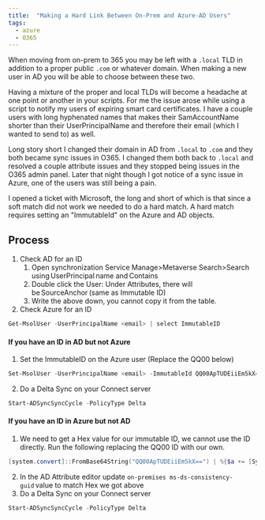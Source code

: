 ```yaml
---
title:  "Making a Hard Link Between On-Prem and Azure-AD Users"
tags:
  - azure
  - O365
---
```

When moving from on-prem to 365 you may be left with a `.local` TLD in addition to a proper public `.com` or whatever domain. When making a new user in AD you will be able to choose between these two. 

Having a mixture of the proper and local TLDs will become a headache at one point or another in your scripts. For me the issue arose while using a script to notify my users of expiring smart card certificates. I have a couple users with long hyphenated names that makes their SamAccountName shorter than their UserPrincipalName and therefore their email (which I wanted to send to) as well.

Long story short I changed their domain in AD from `.local` to `.com` and they both became sync issues in O365. I changed them both back to `.local` and resolved a couple attribute issues and they stopped being issues in the O365 admin panel. Later that night though I got notice of a sync issue in Azure, one of the users was still being a pain.

I opened a ticket with Microsoft, the long and short of which is that since a soft match did not work we needed to do a hard match. A hard match requires setting an "ImmutableId" on the Azure and AD objects. 

## Process
1. Check AD for an ID
    1. Open synchronization Service Manage>Metaverse Search>Search using UserPrincipal name and Contains
    2. Double click the User: Under Attributes, there will be SourceAnchor (same as Immutable ID)
    3. Write the above down, you cannot copy it from the table.
2. Check Azure for an ID
```powershell
Get-MsolUser -UserPrincipalName <email> | select ImmutableID
```

#### If you have an ID in AD but not Azure
1. Set the ImmutableID on the Azure user (Replace the QQ00 below)
```powershell
Set-MsolUser -UserPrincipalName <email> -ImmutableId QQ00ApTUDEiiEm5kX==
```
2. Do a Delta Sync on your Connect server
```powershell
Start-ADSyncSyncCycle -PolicyType Delta
```

#### If you have an ID in Azure but not AD
1. We need to get a Hex value for our immutable ID, we cannot use the ID directly. Run the following replacing the QQ00 ID with our own.

```powershell
[system.convert]::FromBase64String("QQ00ApTUDEiiEm5kX==") | %{$a += [System.String]::Format("{0:X}", $_) + " "};$result = $null;$result = $a.trimend();$result
 ```

2. In the AD Attribute editor update `on-premises ms-ds-consistency-guid` value to match Hex we got above
3. Do a Delta Sync on your Connect server 
```powershell
Start-ADSyncSyncCycle -PolicyType Delta
```